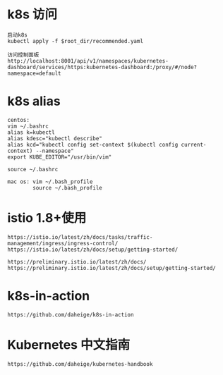 # k8s 访问

    启动k8s
    kubectl apply -f $root_dir/recommended.yaml
    
    访问控制面板
    http://localhost:8001/api/v1/namespaces/kubernetes-dashboard/services/https:kubernetes-dashboard:/proxy/#/node?namespace=default

# k8s alias

    centos:
    vim ~/.bashrc
    alias k=kubectl
    alias kdesc="kubectl describe"
    alias kcd="kubectl config set-context $(kubectl config current-context) --namespace"
    export KUBE_EDITOR="/usr/bin/vim"

    source ~/.bashrc

    mac os: vim ~/.bash_profile
            source ~/.bash_profile

# istio 1.8+使用

    https://istio.io/latest/zh/docs/tasks/traffic-management/ingress/ingress-control/
    https://istio.io/latest/zh/docs/setup/getting-started/

    https://preliminary.istio.io/latest/zh/docs/
    https://preliminary.istio.io/latest/zh/docs/setup/getting-started/

# k8s-in-action
    
    https://github.com/daheige/k8s-in-action

# Kubernetes 中文指南
    
    https://github.com/daheige/kubernetes-handbook
